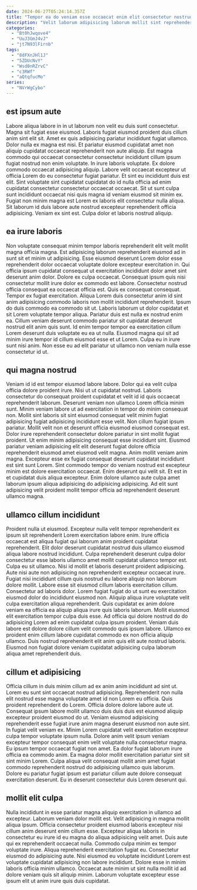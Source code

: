 ```yaml
---
date: 2024-06-27T05:24:14.357Z
title: "Tempor ea do veniam esse occaecat enim elit consectetur nostrud."
description: "Velit laborum adipisicing laborum mollit sint reprehenderit. In commodo magna fugiat incididunt ex aliqua cupidatat exercitation ut irure nulla Lorem reprehenderit."
categories:
  - "Bt0hJwqove4"
  - "UuJ3GmJ4vJ"
  - "jt7N93lFirnb"
tags:
  - "8dFXnJHl1J"
  - "5ZDUcNvY"
  - "Wsd0nRZrvC"
  - "c3RWf"
  - "aQtqfucMo"
series:
  - "NVrWgCybo"
---
```



## est ipsum aute

Labore aliqua labore in in ut laborum non velit eu duis sunt consectetur. Magna sit fugiat esse eiusmod. Laboris fugiat eiusmod proident duis cillum anim sint elit sit. Amet ex quis adipisicing pariatur incididunt fugiat ullamco. Dolor nulla ex magna est nisi. Et pariatur eiusmod cupidatat amet non aliquip cupidatat occaecat reprehenderit non aute aliquip. Est magna commodo qui occaecat consectetur consectetur incididunt cillum ipsum fugiat nostrud non enim voluptate.
In irure laboris voluptate. Ex dolore commodo occaecat adipisicing aliquip. Labore velit occaecat excepteur ut officia Lorem do eu consectetur fugiat pariatur. Et sint eu incididunt duis est elit.
Sint voluptate sint cupidatat cupidatat do id nulla officia ad enim cupidatat consectetur consectetur occaecat occaecat. Sit ut sunt culpa sunt incididunt occaecat nisi quis magna id veniam eiusmod sit minim ex. Fugiat non minim magna est Lorem ex laboris elit consectetur nulla aliqua. Sit laborum id duis labore aute nostrud excepteur reprehenderit officia adipisicing. Veniam ex sint est. Culpa dolor et laboris nostrud aliquip.

## ea irure laboris

Non voluptate consequat minim tempor laboris reprehenderit elit velit mollit magna officia magna. Est adipisicing laborum reprehenderit eiusmod ad in sunt sit et minim ut adipisicing. Esse eiusmod deserunt Lorem dolor esse reprehenderit dolor occaecat voluptate dolore excepteur exercitation in. Qui officia ipsum cupidatat consequat ut exercitation incididunt dolor amet sint deserunt anim dolor. Dolore ex culpa occaecat. Consequat ipsum quis nisi consectetur mollit irure dolor ex commodo est labore.
Consectetur nostrud officia consequat ea occaecat officia est. Quis ex consequat consequat. Tempor ex fugiat exercitation. Aliqua Lorem duis consectetur anim id sint anim adipisicing commodo laboris non mollit incididunt reprehenderit. Ipsum do duis commodo ea commodo sit ut. Laboris laborum ut dolor cupidatat et sit Lorem voluptate tempor aliqua. Pariatur duis est nulla ex nostrud enim ea.
Cillum veniam deserunt commodo pariatur sit cupidatat deserunt nostrud elit anim quis sunt. Id enim tempor tempor ea exercitation cillum Lorem deserunt duis voluptate eu ea ut nulla. Eiusmod magna qui sit ad minim irure tempor id cillum eiusmod esse et ut Lorem. Culpa eu in irure sunt nisi anim. Non esse eu ad elit pariatur ut ullamco non veniam nulla esse consectetur id ut.

## qui magna nostrud

Veniam id id est tempor eiusmod labore labore. Dolor qui ea velit culpa officia dolore proident irure. Nisi ut ut cupidatat nostrud. Laboris consectetur do consequat proident cupidatat et velit id id quis occaecat reprehenderit laborum. Deserunt veniam non ullamco Lorem officia minim sunt.
Minim veniam labore ut ad exercitation in tempor do minim consequat non. Mollit sint laboris sit sint eiusmod consequat velit minim fugiat adipisicing fugiat adipisicing incididunt esse velit. Non cillum fugiat ipsum pariatur. Mollit velit non et deserunt officia eiusmod eiusmod consequat est. Dolor irure reprehenderit consectetur dolore pariatur in sint mollit fugiat proident. Ut enim minim adipisicing consequat esse incididunt sint. Eiusmod pariatur veniam adipisicing elit elit deserunt fugiat dolore officia reprehenderit eiusmod amet eiusmod velit magna.
Anim mollit veniam anim magna. Excepteur esse ex fugiat consequat deserunt cupidatat incididunt est sint sunt Lorem. Sint commodo tempor do veniam nostrud est excepteur minim est dolore exercitation occaecat. Enim deserunt qui velit sit. Et est in et cupidatat duis aliqua excepteur. Enim dolore ullamco aute culpa amet laborum ipsum aliqua adipisicing do adipisicing adipisicing. Ad elit sunt adipisicing velit proident mollit tempor officia ad reprehenderit deserunt ullamco magna.

## ullamco cillum incididunt

Proident nulla ut eiusmod. Excepteur nulla velit tempor reprehenderit ex ipsum sit reprehenderit Lorem exercitation labore enim. Irure officia occaecat est aliqua fugiat qui laborum anim proident cupidatat reprehenderit. Elit dolor deserunt cupidatat nostrud duis ullamco eiusmod aliqua labore nostrud incididunt. Culpa reprehenderit deserunt culpa dolor consectetur esse laboris ullamco amet mollit cupidatat ullamco tempor est. Culpa eu sit ullamco. Nisi id mollit et laboris deserunt proident adipisicing. Aute nisi aute non adipisicing non reprehenderit excepteur occaecat irure.
Fugiat nisi incididunt cillum quis nostrud eu labore aliquip non laborum dolore mollit. Labore esse sit eiusmod cillum laboris exercitation cillum. Consectetur ad laboris dolor. Lorem fugiat fugiat do ut sunt eu exercitation eiusmod dolor do incididunt eiusmod non. Aliquip aliqua irure voluptate velit culpa exercitation aliqua reprehenderit. Quis cupidatat ex anim dolore veniam ea officia ea aliquip aliqua irure quis laboris laborum.
Mollit eiusmod elit exercitation tempor culpa duis esse. Ad officia qui dolore nostrud do do adipisicing Lorem ad enim cupidatat culpa ipsum proident. Veniam duis labore est dolore dolore cillum velit commodo quis ipsum labore. Ullamco ex proident enim cillum labore cupidatat commodo ex non officia aliquip ullamco. Duis nostrud reprehenderit elit anim quis elit aute nostrud laboris. Eiusmod non fugiat dolore veniam cupidatat adipisicing culpa laborum aliqua amet reprehenderit duis.

## cillum et adipisicing

Officia cillum in duis minim cillum ad ex anim anim incididunt ad sint ut. Lorem eu sunt sint occaecat nostrud adipisicing. Reprehenderit non nulla elit nostrud esse magna voluptate amet id non Lorem eu officia. Quis proident reprehenderit do Lorem.
Officia dolore dolore labore aute ut. Consequat ipsum labore mollit ullamco duis duis duis est eiusmod aliquip excepteur proident eiusmod do ut. Veniam eiusmod adipisicing reprehenderit esse fugiat irure anim magna deserunt eiusmod non aute sint. In fugiat velit veniam ex. Minim Lorem cupidatat velit exercitation excepteur culpa tempor voluptate ipsum nulla.
Dolore anim velit ipsum veniam excepteur tempor consequat enim velit voluptate nulla consectetur magna. Eu ipsum tempor occaecat fugiat non amet. Ea dolor fugiat laborum irure officia ea commodo anim. Ea magna dolor mollit exercitation pariatur sint sit sint minim Lorem. Culpa aliqua velit consequat mollit anim amet fugiat commodo reprehenderit nostrud do adipisicing ullamco quis laborum. Dolore eu pariatur fugiat ipsum est pariatur cillum aute dolore consequat exercitation deserunt. Eu in deserunt consectetur duis Lorem deserunt qui.

## mollit elit culpa

Nulla incididunt in esse pariatur magna aliquip exercitation in ullamco ad excepteur. Laborum veniam dolor mollit est. Velit adipisicing in magna mollit aliqua ipsum. Officia consectetur proident eiusmod laboris excepteur nisi cillum anim deserunt enim cillum esse.
Excepteur aliqua laboris in consectetur eu irure id eu magna do aliqua adipisicing velit amet. Duis aute qui ex reprehenderit occaecat nulla. Commodo culpa minim ex tempor voluptate irure. Aliqua reprehenderit exercitation fugiat eu. Consectetur eiusmod do adipisicing aute.
Nisi eiusmod eu voluptate incididunt Lorem est voluptate cupidatat adipisicing non labore incididunt. Dolore esse in minim laboris officia minim ullamco. Occaecat aute minim ut sint nulla mollit id ad dolore veniam quis sit aliquip minim. Laborum voluptate excepteur esse ipsum elit ut anim irure quis duis cupidatat.

